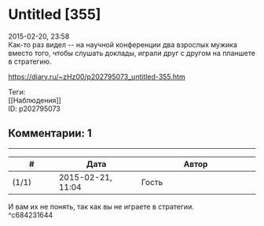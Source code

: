 Untitled [355]
==============

  
2015-02-20, 23:58  
 Как-то раз видел -- на научной конференции два взрослых мужика вместо того, чтобы слушать доклады, играли друг с другом на планшете в стратегию.   
  
<https://diary.ru/~zHz00/p202795073_untitled-355.htm>  
  
Теги:  
[[Наблюдения]]  
ID: p202795073  


Комментарии: 1
--------------

  


---



|         #         |              Дата              |                     Автор                     |           ID           |
| --- | --- | --- | --- |
| (1/1) | 2015-02-21, 11:04 | Гость | c684231644 |

  
 И вам их не понять, так как вы не играете в стратегии.   
 ^c684231644